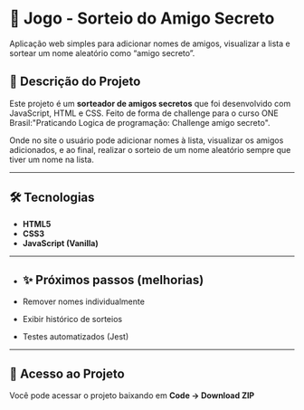 # 🎉 Jogo - Sorteio do Amigo Secreto

Aplicação web simples para adicionar nomes de amigos, visualizar a lista e sortear um nome aleatório como “amigo secreto”.

## 📌 Descrição do Projeto

Este projeto é um **sorteador de amigos secretos** que foi desenvolvido com JavaScript, HTML e CSS. Feito de forma de challenge para o curso ONE Brasil:"Praticando Logica de programação: Challenge amigo secreto".

Onde no site o usuário pode adicionar nomes à lista, visualizar os amigos adicionados, e ao final, realizar o sorteio de um nome aleatório sempre que tiver um nome na lista.

---

## 🛠️ Tecnologias

* **HTML5**
* **CSS3**
* **JavaScript (Vanilla)**

---

* ## ✨ Próximos passos (melhorias)

* Remover nomes individualmente
* Exibir histórico de sorteios
* Testes automatizados (Jest)

---

## 📖 Acesso ao Projeto

Você pode acessar o projeto baixando em **Code → Download ZIP**
